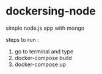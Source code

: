 # dockersing-node
simple node.js app with mongo

steps to run :
1. go to terminal and type
2. docker-compose build
3. docker-compose up